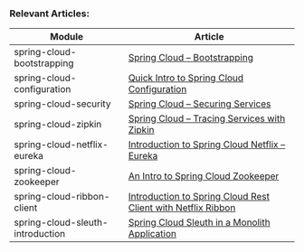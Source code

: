 ### Relevant Articles: 

Module | Article
--|--
spring-cloud-bootstrapping | [Spring Cloud – Bootstrapping](http://www.baeldung.com/spring-cloud-bootstrapping)
spring-cloud-configuration | [Quick Intro to Spring Cloud Configuration](http://www.baeldung.com/spring-cloud-configuration)
spring-cloud-security | [Spring Cloud – Securing Services](http://www.baeldung.com/spring-cloud-securing-services)
spring-cloud-zipkin | [Spring Cloud – Tracing Services with Zipkin](http://www.baeldung.com/tracing-services-with-zipkin)
spring-cloud-netflix-eureka | [Introduction to Spring Cloud Netflix – Eureka](http://www.baeldung.com/spring-cloud-netflix-eureka)
spring-cloud-zookeeper | [An Intro to Spring Cloud Zookeeper](http://www.baeldung.com/spring-cloud-zookeeper)
spring-cloud-ribbon-client | [Introduction to Spring Cloud Rest Client with Netflix Ribbon](http://www.baeldung.com/spring-cloud-rest-client-with-netflix-ribbon)
spring-cloud-sleuth-introduction | [Spring Cloud Sleuth in a Monolith Application](http://www.baeldung.com/spring-cloud-sleuth-single-application)